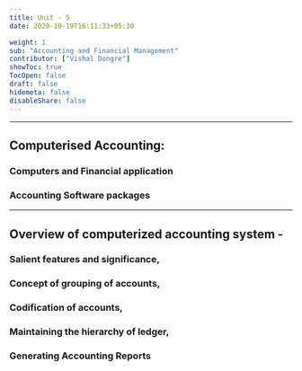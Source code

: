 ```yaml
---
title: Unit - 5
date: 2020-10-19T16:11:33+05:30

weight: 1
sub: "Accounting and Financial Management"
contributor: ["Vishal Dongre"]
showToc: true
TocOpen: false
draft: false
hidemeta: false
disableShare: false
---
```


---

## Computerised Accounting:

### Computers and Financial application

### Accounting Software packages

---

## Overview of computerized accounting system -

### Salient features and significance,

### Concept of grouping of accounts,

### Codification of accounts,

### Maintaining the hierarchy of ledger,

### Generating Accounting Reports
